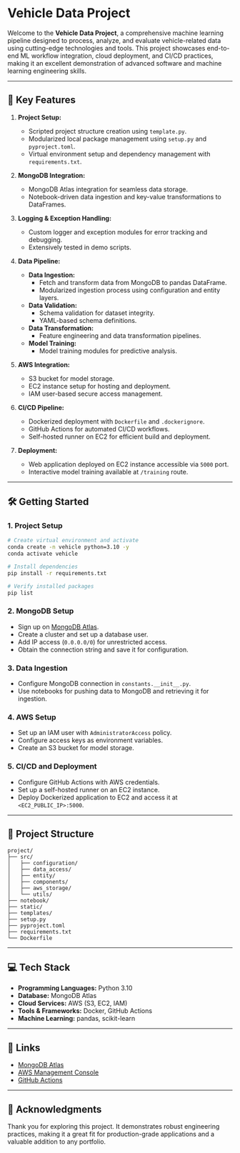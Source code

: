# Vehicle Data Project

Welcome to the **Vehicle Data Project**, a comprehensive machine learning pipeline designed to process, analyze, and evaluate vehicle-related data using cutting-edge technologies and tools. This project showcases end-to-end ML workflow integration, cloud deployment, and CI/CD practices, making it an excellent demonstration of advanced software and machine learning engineering skills.

---

## 🚀 **Key Features**

1. **Project Setup:**
   - Scripted project structure creation using `template.py`.
   - Modularized local package management using `setup.py` and `pyproject.toml`.
   - Virtual environment setup and dependency management with `requirements.txt`.

2. **MongoDB Integration:**
   - MongoDB Atlas integration for seamless data storage.
   - Notebook-driven data ingestion and key-value transformations to DataFrames.

3. **Logging & Exception Handling:**
   - Custom logger and exception modules for error tracking and debugging.
   - Extensively tested in demo scripts.

4. **Data Pipeline:**
   - **Data Ingestion:**
     - Fetch and transform data from MongoDB to pandas DataFrame.
     - Modularized ingestion process using configuration and entity layers.
   - **Data Validation:**
     - Schema validation for dataset integrity.
     - YAML-based schema definitions.
   - **Data Transformation:**
     - Feature engineering and data transformation pipelines.
   - **Model Training:**
     - Model training modules for predictive analysis.

5. **AWS Integration:**
   - S3 bucket for model storage.
   - EC2 instance setup for hosting and deployment.
   - IAM user-based secure access management.

6. **CI/CD Pipeline:**
   - Dockerized deployment with `Dockerfile` and `.dockerignore`.
   - GitHub Actions for automated CI/CD workflows.
   - Self-hosted runner on EC2 for efficient build and deployment.

7. **Deployment:**
   - Web application deployed on EC2 instance accessible via `5000` port.
   - Interactive model training available at `/training` route.

---

## 🛠️ **Getting Started**

### **1. Project Setup**
```bash
# Create virtual environment and activate
conda create -n vehicle python=3.10 -y
conda activate vehicle

# Install dependencies
pip install -r requirements.txt

# Verify installed packages
pip list
```

### **2. MongoDB Setup**
- Sign up on [MongoDB Atlas](https://www.mongodb.com/atlas).
- Create a cluster and set up a database user.
- Add IP access (`0.0.0.0/0`) for unrestricted access.
- Obtain the connection string and save it for configuration.

### **3. Data Ingestion**
- Configure MongoDB connection in `constants.__init__.py`.
- Use notebooks for pushing data to MongoDB and retrieving it for ingestion.

### **4. AWS Setup**
- Set up an IAM user with `AdministratorAccess` policy.
- Configure access keys as environment variables.
- Create an S3 bucket for model storage.

### **5. CI/CD and Deployment**
- Configure GitHub Actions with AWS credentials.
- Set up a self-hosted runner on an EC2 instance.
- Deploy Dockerized application to EC2 and access it at `<EC2_PUBLIC_IP>:5000`.

---

## 📂 **Project Structure**
```
project/
├── src/
│   ├── configuration/
│   ├── data_access/
│   ├── entity/
│   ├── components/
│   ├── aws_storage/
│   └── utils/
├── notebook/
├── static/
├── templates/
├── setup.py
├── pyproject.toml
├── requirements.txt
└── Dockerfile
```

---

## 💻 **Tech Stack**

- **Programming Languages:** Python 3.10
- **Database:** MongoDB Atlas
- **Cloud Services:** AWS (S3, EC2, IAM)
- **Tools & Frameworks:** Docker, GitHub Actions
- **Machine Learning:** pandas, scikit-learn

---

## 🔗 **Links**
- [MongoDB Atlas](https://www.mongodb.com/atlas)
- [AWS Management Console](https://aws.amazon.com/console/)
- [GitHub Actions](https://github.com/features/actions)

---

## 👏 **Acknowledgments**
Thank you for exploring this project. It demonstrates robust engineering practices, making it a great fit for production-grade applications and a valuable addition to any portfolio.

